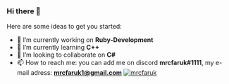 ### Hi there 👋

Here are some ideas to get you started:

- 🔭 I’m currently working on **Ruby-Development**
- 🌱 I’m currently learning **C++**
- 👯 I’m looking to collaborate on **C#**
- 📫 How to reach me: you can add me on discord **mrcfaruk#1111**, my e-mail adress: **mrcfaruk1@gmail.com**
[![mrcfaruk](https://github-readme-stats.vercel.app/api?username=mrcfaruk&show_icons=true&count_private=true&theme=dark)](https://mrcfaruk.github.io)
